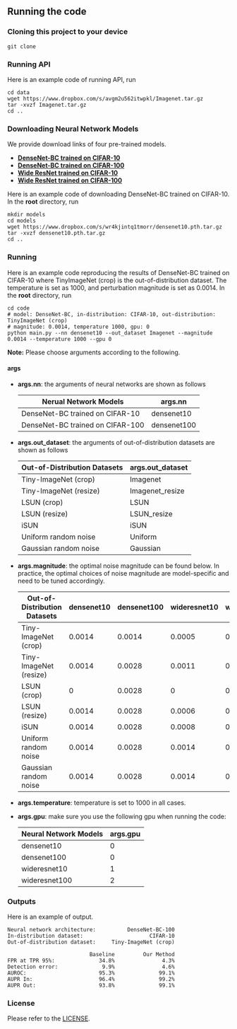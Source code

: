 ## Running the code

### Cloning this project to your device

```
git clone 

```
### Running API

Here is an example code of running API, run

```
cd data
wget https://www.dropbox.com/s/avgm2u562itwpkl/Imagenet.tar.gz
tar -xvzf Imagenet.tar.gz
cd ..
```

### Downloading Neural Network Models

We provide download links of four pre-trained models.

* **[DenseNet-BC trained on CIFAR-10](https://www.dropbox.com/s/wr4kjintq1tmorr/densenet10.pth.tar.gz)**
* **[DenseNet-BC trained on CIFAR-100](https://www.dropbox.com/s/vxuv11jjg8bw2v9/densenet100.pth.tar.gz)**
* **[Wide ResNet trained on CIFAR-10](https://www.dropbox.com/s/uiye5nw0uj6ie53/wideresnet10.pth.tar.gz)**
* **[Wide ResNet trained on CIFAR-100](https://www.dropbox.com/s/uiye5nw0uj6ie53/wideresnet100.pth.tar.gz)**

Here is an example code of downloading DenseNet-BC trained on CIFAR-10. In the **root** directory, run

```
mkdir models
cd models
wget https://www.dropbox.com/s/wr4kjintq1tmorr/densenet10.pth.tar.gz
tar -xvzf densenet10.pth.tar.gz
cd ..
```


### Running

Here is an example code reproducing the results of DenseNet-BC trained on CIFAR-10 where TinyImageNet (crop) is the out-of-distribution dataset. The temperature is set as 1000, and perturbation magnitude is set as 0.0014. In the **root** directory, run

```
cd code
# model: DenseNet-BC, in-distribution: CIFAR-10, out-distribution: TinyImageNet (crop)
# magnitude: 0.0014, temperature 1000, gpu: 0
python main.py --nn densenet10 --out_dataset Imagenet --magnitude 0.0014 --temperature 1000 --gpu 0
```
**Note:** Please choose arguments according to the following.

#### args
* **args.nn**: the arguments of neural networks are shown as follows

	Nerual Network Models | args.nn
	----------------------|--------
	DenseNet-BC trained on CIFAR-10| densenet10
	DenseNet-BC trained on CIFAR-100| densenet100
* **args.out_dataset**: the arguments of out-of-distribution datasets are shown as follows

	Out-of-Distribution Datasets     | args.out_dataset
	------------------------------------|-----------------
	Tiny-ImageNet (crop)                | Imagenet
	Tiny-ImageNet (resize)              | Imagenet_resize
	LSUN (crop)                         | LSUN
	LSUN (resize)                       | LSUN_resize
	iSUN                                | iSUN
	Uniform random noise                | Uniform
	Gaussian random noise               | Gaussian

* **args.magnitude**: the optimal noise magnitude can be found below. In practice, the optimal choices of noise magnitude are model-specific and need to be tuned accordingly.

	Out-of-Distribution Datasets        |   densenet10     |  densenet100  | wideresnet10   | wideresnet100
	------------------------------------|------------------|-------------  | -------------- |--------------
	Tiny-ImageNet (crop)                | 0.0014           | 0.0014        | 0.0005           | 0.0028
	Tiny-ImageNet (resize)              | 0.0014           | 0.0028        | 0.0011           | 0.0028
	LSUN (crop)                         | 0                | 0.0028        | 0                | 0.0048
	LSUN (resize)                       | 0.0014           | 0.0028        | 0.0006           | 0.002
	iSUN                                | 0.0014           | 0.0028        | 0.0008           | 0.0028
	Uniform random noise                | 0.0014           | 0.0028        | 0.0014           | 0.0028
	Gaussian random noise               | 0.0014           |0.0028         | 0.0014           | 0.0028

* **args.temperature**: temperature is set to 1000 in all cases.
* **args.gpu**: make sure you use the following gpu when running the code:

	Neural Network Models |  args.gpu
	----------------------|----------
	densenet10            | 0
	densenet100           | 0
	wideresnet10          | 1
	wideresnet100         | 2

### Outputs
Here is an example of output.

```
Neural network architecture:          DenseNet-BC-100
In-distribution dataset:                     CIFAR-10
Out-of-distribution dataset:     Tiny-ImageNet (crop)

                          Baseline         Our Method
FPR at TPR 95%:              34.8%               4.3%
Detection error:              9.9%               4.6%
AUROC:                       95.3%              99.1%
AUPR In:                     96.4%              99.2%
AUPR Out:                    93.8%              99.1%
```

### License
Please refer to the [LICENSE](https://github.com/facebookresearch/odin/blob/master/LICENSE).
